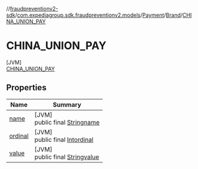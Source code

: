 //[fraudpreventionv2-sdk](../../../../../index.md)/[com.expediagroup.sdk.fraudpreventionv2.models](../../../index.md)/[Payment](../../index.md)/[Brand](../index.md)/[CHINA_UNION_PAY](index.md)

# CHINA_UNION_PAY

[JVM]\
[CHINA_UNION_PAY](index.md)

## Properties

| Name | Summary |
|---|---|
| [name](../../../-verification-type/_3_-d-s/index.md#-372974862%2FProperties%2F-173342751) | [JVM]<br>public final [String](https://kotlinlang.org/api/latest/jvm/stdlib/kotlin/-string/index.html)[name](../../../-verification-type/_3_-d-s/index.md#-372974862%2FProperties%2F-173342751) |
| [ordinal](../../../-verification-type/_3_-d-s/index.md#-739389684%2FProperties%2F-173342751) | [JVM]<br>public final [Int](https://kotlinlang.org/api/latest/jvm/stdlib/kotlin/-int/index.html)[ordinal](../../../-verification-type/_3_-d-s/index.md#-739389684%2FProperties%2F-173342751) |
| [value](../-s-e-p-a_-e-l-v/index.md#2036237401%2FProperties%2F-173342751) | [JVM]<br>public final [String](https://kotlinlang.org/api/latest/jvm/stdlib/kotlin/-string/index.html)[value](../-s-e-p-a_-e-l-v/index.md#2036237401%2FProperties%2F-173342751) |

